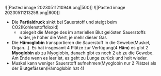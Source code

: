 ![[Pasted image 20230511210949.png|500]] ![[Pasted image 20230511213258.png|600]]

- Die **Partialdruck** sinkt bei Sauerstoff und steigt beim CO2(Kohlenstoffdioxid)
	-  spiegelt die Menge des im arteriellen Blut gelösten Sauerstoffs wider, je höher die Wert, je mehr dieser Gas
- Die **Hämoglobin** transportieren die Sauerstoff in die Gewebe(Muskel, Organ...). Es hat insgesamt 4 Plätze zur Verfügung(4 **Häm**) es gibt 2 **Myoglobin** ab zu Myoglobin, danach gibt es noch 2 ab zu die Gewebe. Am Ende wenn es leer ist, es geht zu Lunge zurück und holt wieder.
- Muskel kann weniger Sauerstoff aufnehmen(Myoglobin nur 2 Plätze) als der Blutgefässen(Hämoglobin hat 4)